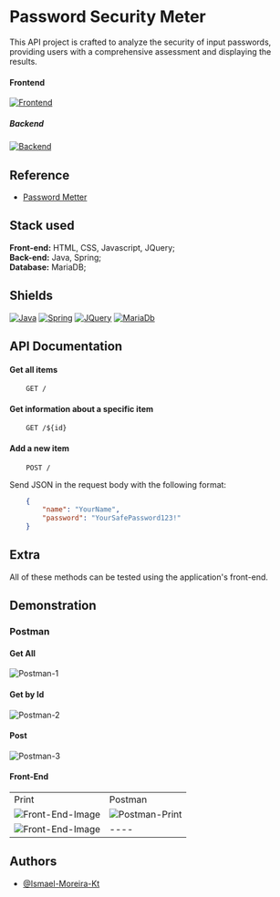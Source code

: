 
# Password Security Meter

This API project is crafted to analyze the security of input passwords, providing users with a comprehensive assessment and displaying the results.

#### Frontend
[![Frontend](https://wakatime.com/badge/user/018ccb12-9467-4e68-9840-5044c971aca3/project/018d1781-3c17-4a90-a8fe-18acf9cb33f6.svg)](https://wakatime.com/badge/user/018ccb12-9467-4e68-9840-5044c971aca3/project/018d1781-3c17-4a90-a8fe-18acf9cb33f6)

##### Backend
[![Backend](https://wakatime.com/badge/user/018ccb12-9467-4e68-9840-5044c971aca3/project/018d781d-8c55-4018-a163-6d5b5052ff26.svg)](https://wakatime.com/badge/user/018ccb12-9467-4e68-9840-5044c971aca3/project/018d781d-8c55-4018-a163-6d5b5052ff26)

## Reference

 - [Password Metter](https://passwordmeter.com/)


## Stack used

**Front-end:** HTML, CSS, Javascript, JQuery; <br>
**Back-end:** Java, Spring; <br>
**Database:** MariaDB;

## Shields

[![Java](https://img.shields.io/badge/Java-17-red)](https://docs.oracle.com/en/java/)
[![Spring](https://img.shields.io/badge/Spring-3.2.2-orange)](https://docs.spring.io/spring-framework/reference/index.html)
[![JQuery](https://img.shields.io/badge/jQuery-3.6.4-yellow)](https://api.jquery.com/)
[![MariaDb](https://img.shields.io/badge/MariaDB-15.1-white)](https://mariadb.com/docs/)

## API Documentation

#### Get all items

```http
    GET /
```

#### Get information about a specific item

```http
    GET /${id}
```

#### Add a new item

```http
    POST /
```

Send JSON in the request body with the following format:

```json
    {
        "name": "YourName",
        "password": "YourSafePassword123!"
    }
```


## Extra

All of these methods can be tested using the application's front-end.

## Demonstration

### Postman

#### Get All
![Postman-1](https://github.com/Ismael-Moreira-Kt/Password-Security-Meter/assets/154206380/8e644f24-78a0-46ee-b21e-b833ddef1fb3)

#### Get by Id
![Postman-2](https://github.com/Ismael-Moreira-Kt/Password-Security-Meter/assets/154206380/d09646d5-f661-41b0-a3a0-3614d99345f2)

#### Post
![Postman-3](https://github.com/Ismael-Moreira-Kt/Password-Security-Meter/assets/154206380/104626db-63c6-4838-9964-89c9c1745bfb)


#### Front-End
<table>
    <tr>
        <td>Print</td>
        <td>Postman</td>
    </tr>
    <tr>
        <td><img src="https://github.com/Ismael-Moreira-Kt/Password-Security-Meter/assets/154206380/b82fab2a-9d92-463e-a320-5ecec83db9e6" alt="Front-End-Image"></td>
        <td><img src="https://github.com/Ismael-Moreira-Kt/Password-Security-Meter/assets/154206380/728a69c1-2163-4e3c-abea-5db8ff85cacc" alt="Postman-Print"></td>
    </tr>
        <tr>
        <td><img src="https://github.com/Ismael-Moreira-Kt/Password-Security-Meter/assets/154206380/e202fa28-d953-432c-9d2e-780ed04d4eaa" alt="Front-End-Image"></td>
        <td>----</td>
    </tr>
</table>


## Authors

- [@Ismael-Moreira-Kt](https://github.com/Ismael-Moreira-Kt)
